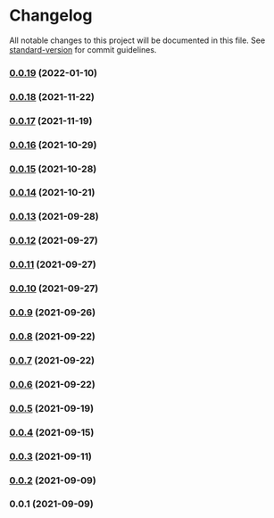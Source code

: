 # Changelog

All notable changes to this project will be documented in this file. See [standard-version](https://github.com/conventional-changelog/standard-version) for commit guidelines.

### [0.0.19](https://github.com/LGDHuaOPER/lgd-utils/compare/v0.0.18...v0.0.19) (2022-01-10)

### [0.0.18](https://github.com/LGDHuaOPER/lgd-utils/compare/v0.0.17...v0.0.18) (2021-11-22)

### [0.0.17](https://github.com/LGDHuaOPER/lgd-utils/compare/v0.0.16...v0.0.17) (2021-11-19)

### [0.0.16](https://github.com/LGDHuaOPER/lgd-utils/compare/v0.0.15...v0.0.16) (2021-10-29)

### [0.0.15](https://github.com/LGDHuaOPER/lgd-utils/compare/v0.0.14...v0.0.15) (2021-10-28)

### [0.0.14](https://github.com/LGDHuaOPER/lgd-utils/compare/v0.0.13...v0.0.14) (2021-10-21)

### [0.0.13](https://github.com/LGDHuaOPER/lgd-utils/compare/v0.0.12...v0.0.13) (2021-09-28)

### [0.0.12](https://github.com/LGDHuaOPER/lgd-utils/compare/v0.0.11...v0.0.12) (2021-09-27)

### [0.0.11](https://github.com/LGDHuaOPER/lgd-utils/compare/v0.0.10...v0.0.11) (2021-09-27)

### [0.0.10](https://github.com/LGDHuaOPER/lgd-utils/compare/v0.0.9...v0.0.10) (2021-09-27)

### [0.0.9](https://github.com/LGDHuaOPER/lgd-utils/compare/v0.0.8...v0.0.9) (2021-09-26)

### [0.0.8](https://github.com/LGDHuaOPER/lgd-utils/compare/v0.0.6...v0.0.8) (2021-09-22)

### [0.0.7](https://github.com/LGDHuaOPER/lgd-utils/compare/v0.0.6...v0.0.7) (2021-09-22)

### [0.0.6](https://github.com/LGDHuaOPER/lgd-utils/compare/v0.0.5...v0.0.6) (2021-09-22)

### [0.0.5](https://github.com/LGDHuaOPER/lgd-utils/compare/v0.0.4...v0.0.5) (2021-09-19)

### [0.0.4](https://github.com/LGDHuaOPER/lgd-utils/compare/v0.0.3...v0.0.4) (2021-09-15)

### [0.0.3](https://github.com/LGDHuaOPER/lgd-utils/compare/v0.0.2...v0.0.3) (2021-09-11)

### [0.0.2](https://github.com/LGDHuaOPER/lgd-utils/compare/v0.0.1...v0.0.2) (2021-09-09)

### 0.0.1 (2021-09-09)
